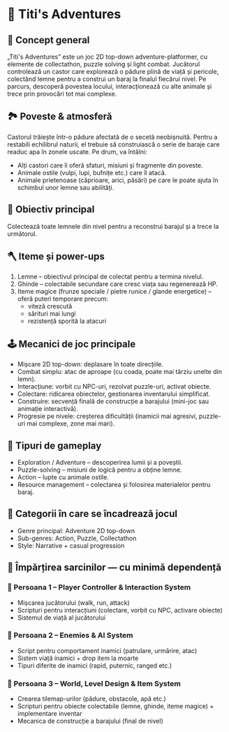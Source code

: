 # 🦫 Titi's Adventures
## 🧩 Concept general
„Titi's Adventures” este un joc 2D top-down adventure-platformer, cu elemente de collectathon, puzzle solving și light combat.
Jucătorul controlează un castor care explorează o pădure plină de viață și pericole, colectând lemne pentru a construi un baraj la finalul fiecărui nivel. Pe parcurs, descoperă povestea locului, interacționează cu alte animale și trece prin provocări tot mai complexe.

## 🏞️ Poveste & atmosferă
Castorul trăiește într-o pădure afectată de o secetă neobișnuită. Pentru a restabili echilibrul naturii, el trebuie să construiască o serie de baraje care readuc apa în zonele uscate.
Pe drum, va întâlni:
- Alți castori care îi oferă sfaturi, misiuni și fragmente din poveste.
- Animale ostile (vulpi, lupi, bufnițe etc.) care îl atacă.
- Animale prietenoase (căprioare, arici, păsări) pe care le poate ajuta în schimbul unor lemne sau abilități.

## 🎯 Obiectiv principal
Colectează toate lemnele din nivel pentru a reconstrui barajul și a trece la următorul.

## 🪓 Iteme și power-ups
1. Lemne – obiectivul principal de colectat pentru a termina nivelul.
2. Ghinde – colectabile secundare care cresc viața sau regenerează HP.
3. Iteme magice (frunze speciale / pietre runice / glande energetice) – oferă puteri temporare precum:
    - viteză crescută
    - sărituri mai lungi
    - rezistență sporită la atacuri

## 🕹️ Mecanici de joc principale
- Mișcare 2D top-down: deplasare în toate direcțiile.
- Combat simplu: atac de aproape (cu coada, poate mai târziu unelte din lemn).
- Interacțiune: vorbit cu NPC-uri, rezolvat puzzle-uri, activat obiecte.
- Colectare: ridicarea obiectelor, gestionarea inventarului simplificat.
- Construire: secvență finală de construcție a barajului (mini-joc sau animație interactivă).
- Progresie pe nivele: creșterea dificultății (inamicii mai agresivi, puzzle-uri mai complexe, zone mai mari).

## 🧠 Tipuri de gameplay
- Exploration / Adventure – descoperirea lumii și a poveștii.
- Puzzle-solving – misiuni de logică pentru a obține lemne.
- Action – lupte cu animale ostile.
- Resource management – colectarea și folosirea materialelor pentru baraj.

## 🧩 Categorii în care se încadrează jocul
- Genre principal: Adventure 2D top-down
- Sub-genres: Action, Puzzle, Collectathon
- Style: Narrative + casual progression

## 👥 Împărțirea sarcinilor — cu minimă dependență
### 🧍 Persoana 1 – Player Controller & Interaction System
  - Mișcarea jucătorului (walk, run, attack)
  - Scripturi pentru interacțiuni (colectare, vorbit cu NPC, activare obiecte)
  - Sistemul de viață al jucătorului
### 🐾 Persoana 2 – Enemies & AI System
  - Script pentru comportament inamici (patrulare, urmărire, atac)
  - Sistem viață inamici + drop item la moarte
  - Tipuri diferite de inamici (rapid, puternic, ranged etc.)
### 🌲 Persoana 3 – World, Level Design & Item System
  - Crearea tilemap-urilor (pădure, obstacole, apă etc.)
  - Scripturi pentru obiecte colectabile (lemne, ghinde, iteme magice) + implementare inventar
  - Mecanica de construcție a barajului (final de nivel)
